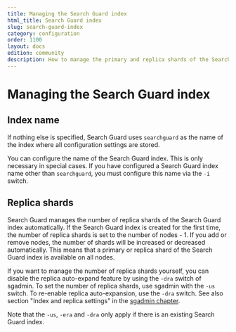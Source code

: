 ```yaml
---
title: Managing the Search Guard index
html_title: Search Guard index
slug: search-guard-index
category: configuration
order: 1100
layout: docs
edition: community
description: How to manage the primary and replica shards of the Search Guard configuration index.
---
```

<!---
Copryight 2017 floragunn GmbH
-->

# Managing the Search Guard index

## Index name

If nothing else is specified, Search Guard uses `searchguard` as the name of the index where all configuration settings are stored.

You can configure the name of the Search Guard index. This is only necessary in special cases. If you have configured a Search Guard index name other than `searchguard`, you must configure this name via the `-i` switch.

## Replica shards

Search Guard manages the number of replica shards of the Search Guard index automatically. If the Search Guard index is created for the first time, the number of replica shards is set to the number of nodes - 1. If you add or remove nodes, the number of shards will be increased or decreased automatically. This means that a primary or replica shard of the Search Guard index is available on all nodes.

If you want to manage the number of replica shards yourself, you can disable the replica auto-expand feature by using the `-dra` switch of sgadmin. To set the number of replica shards, use sgadmin with the `-us` switch. To re-enable replica auto-expansion, use the `-dra` switch. See also section "Index and replica settings" in the [sgadmin chapter](sgadmin.md).

Note that the `-us`, `-era` and `-dra` only apply if there is an existing Search Guard index.
